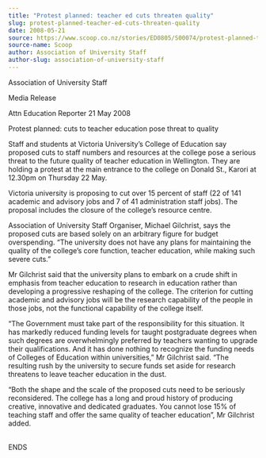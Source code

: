 ```yaml
---
title: "Protest planned: teacher ed cuts threaten quality"
slug: protest-planned-teacher-ed-cuts-threaten-quality
date: 2008-05-21
source: https://www.scoop.co.nz/stories/ED0805/S00074/protest-planned-teacher-ed-cuts-threaten-quality.htm
source-name: Scoop
author: Association of University Staff
author-slug: association-of-university-staff
---
```


<p>Association of University Staff</p>

<p>Media Release</p>

<p>Attn
Education Reporter                                          
21 May 2008</p>

<p>Protest planned: cuts to teacher education
pose threat to quality</p>

<p>Staff and students at Victoria
University’s College of Education say proposed cuts to
staff numbers and resources at the college pose a serious
threat to the future quality of teacher education in
Wellington. They are holding a protest at the main entrance
to the college on Donald St., Karori at 12.30pm on Thursday
22 May.</p>

<p>Victoria university is proposing to cut over 15
percent of staff (22 of 141 academic and advisory jobs and 7
of 41 administration staff jobs). The proposal includes the
closure of the college’s resource centre.</p>

<p>Association of
University Staff Organiser, Michael Gilchrist, says the
proposed cuts are based solely on an arbitrary figure for
budget overspending. “The university does not have any
plans for maintaining the quality of the college’s core
function, teacher education, while making such severe
cuts.”</p>

<p>Mr Gilchrist said that the university plans to
embark on a crude shift in emphasis from teacher education
to research in education rather than developing a
progressive reshaping of the college. The criterion for
cutting academic and advisory jobs will be the research
capability of the people in those jobs, not the functional
capability of the college itself.</p>

<p>“The Government must
take part of the responsibility for this situation. It has
markedly reduced funding levels for taught postgraduate
degrees when such degrees are overwhelmingly preferred by
teachers wanting to upgrade their qualifications. And it has
done nothing to recognize the funding needs of Colleges of
Education within universities,” Mr Gilchrist said. “The
resulting rush by the university to secure funds set aside
for research threatens to leave teacher education in the
dust.<p>

<p>“Both the shape and the scale of the proposed
cuts need to be seriously reconsidered. The college has a
long and proud history of producing creative, innovative and
dedicated graduates. You cannot lose 15% of teaching staff
and offer the same quality of teacher education”, Mr
Gilchrist added.<p>

<p><br>ENDS<p>
         